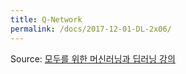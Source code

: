 ```yaml
---
title: Q-Network
permalink: /docs/2017-12-01-DL-2x06/
---
```


Source: [모두를 위한 머신러닝과 딥러닝 강의](http://hunkim.github.io/ml/)
<script>
	embedPDF({url:'https://hunkim.github.io/ml/RL/rl06.pdf', height:'624px', id:0});
	embedPDF({url:'https://hunkim.github.io/ml/RL/rl06-l1.pdf', height:'624px', id:1});
	embedPDF({url:'https://hunkim.github.io/ml/RL/rl06-l2.pdf', height:'624px', id:2});
</script>